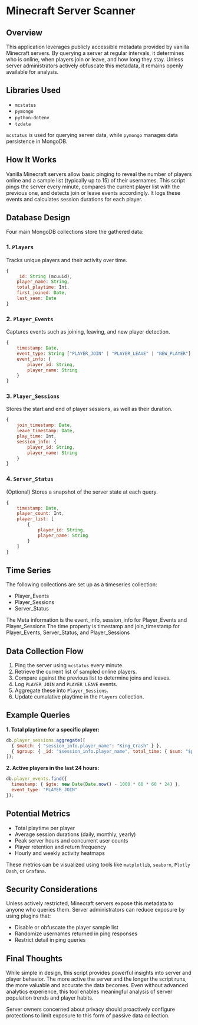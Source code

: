 # Minecraft Server Scanner

## Overview

This application leverages publicly accessible metadata provided by vanilla Minecraft servers. By querying a server at regular intervals, it determines who is online, when players join or leave, and how long they stay. Unless server administrators actively obfuscate this metadata, it remains openly available for analysis.

## Libraries Used

- `mcstatus`
- `pymongo`
- `python-dotenv`
- `tzdata`

`mcstatus` is used for querying server data, while `pymongo` manages data persistence in MongoDB.

## How It Works

Vanilla Minecraft servers allow basic pinging to reveal the number of players online and a sample list (typically up to 15) of their usernames. This script pings the server every minute, compares the current player list with the previous one, and detects join or leave events accordingly. It logs these events and calculates session durations for each player.

## Database Design

Four main MongoDB collections store the gathered data:

### 1. `Players`

Tracks unique players and their activity over time.

```javascript
{
    _id: String (mcuuid),
    player_name: String,
    total_playtime: Int,
    first_joined: Date,
    last_seen: Date
}
```

### 2. `Player_Events`

Captures events such as joining, leaving, and new player detection.

```javascript
{
    timestamp: Date,
    event_type: String ["PLAYER_JOIN" | "PLAYER_LEAVE" | "NEW_PLAYER"],
    event_info: {
        player_id: String,
        player_name: String
    }
}
```

### 3. `Player_Sessions`

Stores the start and end of player sessions, as well as their duration.

```javascript
{
    join_timestamp: Date,
    leave_timestamp: Date,
    play_time: Int,
    session_info: {
        player_id: String,
        player_name: String
    }
}
```

### 4. `Server_Status`

(Optional) Stores a snapshot of the server state at each query.

```javascript
{
    timestamp: Date,
    player_count: Int,
    player_list: [
        {
            player_id: String,
            player_name: String
        }
    ]
}
```
## Time Series
The following collections are set up as a timeseries collection:
- Player_Events
- Player_Sessions
- Server_Status

The Meta information is the event_info, session_info for Player_Events and Player_Sessions
The time property is timestamp and join_timestamp for Player_Events, Server_Status, and Player_Sessions

## Data Collection Flow

1. Ping the server using `mcstatus` every minute.
2. Retrieve the current list of sampled online players.
3. Compare against the previous list to determine joins and leaves.
4. Log `PLAYER_JOIN` and `PLAYER_LEAVE` events.
5. Aggregate these into `Player_Sessions`.
6. Update cumulative playtime in the `Players` collection.

## Example Queries

**1. Total playtime for a specific player:**

```javascript
db.player_sessions.aggregate([
  { $match: { "session_info.player_name": "King_Crash" } },
  { $group: { _id: "$session_info.player_name", total_time: { $sum: "$play_time" } } }
]);
```

**2. Active players in the last 24 hours:**

```javascript
db.player_events.find({
  timestamp: { $gte: new Date(Date.now() - 1000 * 60 * 60 * 24) },
  event_type: "PLAYER_JOIN"
});
```

## Potential Metrics

- Total playtime per player
- Average session durations (daily, monthly, yearly)
- Peak server hours and concurrent user counts
- Player retention and return frequency
- Hourly and weekly activity heatmaps

These metrics can be visualized using tools like `matplotlib`, `seaborn`, `Plotly Dash`, or `Grafana`.

## Security Considerations

Unless actively restricted, Minecraft servers expose this metadata to anyone who queries them. Server administrators can reduce exposure by using plugins that:

- Disable or obfuscate the player sample list
- Randomize usernames returned in ping responses
- Restrict detail in ping queries

## Final Thoughts

While simple in design, this script provides powerful insights into server and player behavior. The more active the server and the longer the script runs, the more valuable and accurate the data becomes. Even without advanced analytics experience, this tool enables meaningful analysis of server population trends and player habits.

Server owners concerned about privacy should proactively configure protections to limit exposure to this form of passive data collection.

